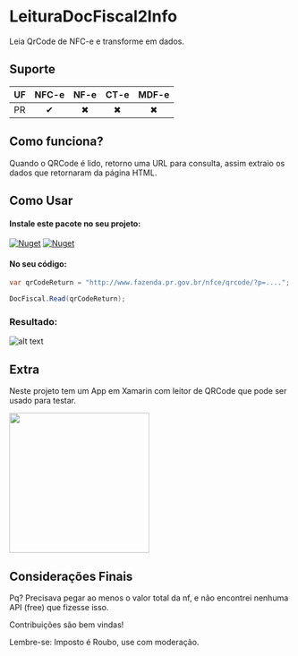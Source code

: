 # LeituraDocFiscal2Info
Leia QrCode de NFC-e e transforme em dados.

## Suporte

| UF     |NFC-e|NF-e| CT-e|MDF-e
| -------------|:--------:| :--------:|:--------:| :--------:|
| PR |✔ | ✖ | ✖ | ✖ |

## Como funciona?
Quando o QRCode é lido, retorno uma URL para consulta, assim extraio os dados que retornaram da página HTML.

## Como Usar

#### Instale este pacote no seu projeto:
[![Nuget](https://img.shields.io/nuget/dt/LeituraDocFiscal2Info)](https://www.nuget.org/packages/LeituraDocFiscal2Info)
[![Nuget](https://img.shields.io/nuget/v/LeituraDocFiscal2Info)](https://www.nuget.org/packages/LeituraDocFiscal2Info)

#### No seu código:
```csharp
var qrCodeReturn = "http://www.fazenda.pr.gov.br/nfce/qrcode/?p=....";

DocFiscal.Read(qrCodeReturn);
```
### Resultado:
![alt text](https://imgur.com/jnFQDHL.jpg)

## Extra
Neste projeto tem um App em Xamarin com leitor de QRCode que pode ser usado para testar.

<img src="https://imgur.com/MHtjSww.jpg" width="250"/>

## Considerações Finais
Pq? Precisava pegar ao menos o valor total da nf, e não encontrei nenhuma API (free) que fizesse isso.

Contribuições são bem vindas!

Lembre-se: Imposto é Roubo, use com moderação.
